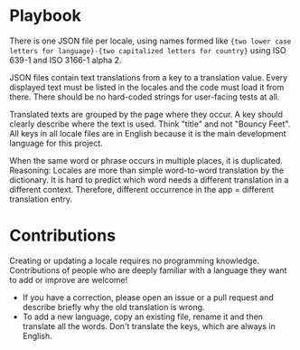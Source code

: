 # Playbook
There is one JSON file per locale, using names formed like
`{two lower case letters for language}-{two capitalized letters for country}`
using ISO 639-1 and ISO 3166-1 alpha 2.

JSON files contain text translations from a key to a translation value. Every
displayed text must be listed in the locales and the code must load it from
there. There should be no hard-coded strings for user-facing tests at all.

Translated texts are grouped by the page where they occur. A key should clearly
describe where the text is used. Think "title" and not "Bouncy Feet". All keys
in all locale files are in English because it is the main development language
for this project.

When the same word or phrase occurs in multiple places, it is duplicated.
Reasoning: Locales are more than simple word-to-word translation by the
dictionary. It is hard to predict which word needs a different translation in a
different context. Therefore, different occurrence in the app = different
translation entry.

# Contributions

Creating or updating a locale requires no programming knowledge.
Contributions of people who are deeply familiar with a language they want to add
or improve are welcome!
- If you have a correction, please open an issue or a pull request and describe
  briefly why the old translation is wrong.
- To add a new language, copy an existing file, rename it and then translate all
  the words. Don't translate the keys, which are always in English.